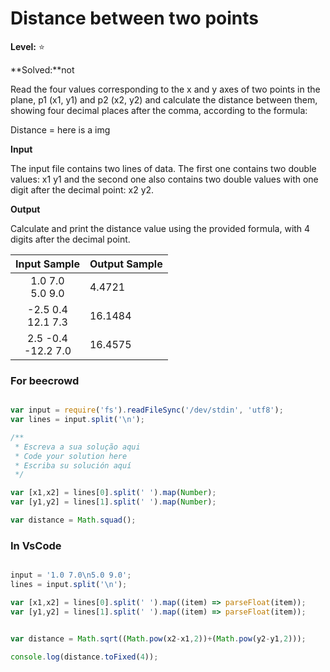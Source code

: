 # Distance between two points 

**Level:** :star:

**Solved:**not

Read the four values corresponding to the x and y axes of two points in the plane, p1 (x1, y1) and p2 (x2, y2) and calculate the distance between them, showing four decimal places after the comma, according to the formula:

Distance = here is a img

**Input** 

The input file contains two lines of data. The first one contains two double values: x1 y1 and the second one also contains two double values with one digit after the decimal point: x2 y2.

**Output** 

Calculate and print the distance value using the provided formula, with 4 digits after the decimal point.

| Input Sample	| Output Sample|
|:--:|:--|
|1.0 7.0 <br> 5.0 9.0 | 4.4721 |
|-2.5 0.4 <br> 12.1 7.3|16.1484 |
| 2.5 -0.4 <br> -12.2 7.0 | 16.4575 |

### For beecrowd

```javascript 

var input = require('fs').readFileSync('/dev/stdin', 'utf8');
var lines = input.split('\n');

/**
 * Escreva a sua solução aqui
 * Code your solution here
 * Escriba su solución aquí
 */

var [x1,x2] = lines[0].split(' ').map(Number);
var [y1,y2] = lines[1].split(' ').map(Number);

var distance = Math.squad();


```

### In VsCode 

```javascript 

input = '1.0 7.0\n5.0 9.0';
lines = input.split('\n');

var [x1,x2] = lines[0].split(' ').map((item) => parseFloat(item));
var [y1,y2] = lines[1].split(' ').map((item) => parseFloat(item));


var distance = Math.sqrt((Math.pow(x2-x1,2))+(Math.pow(y2-y1,2)));

console.log(distance.toFixed(4));

```